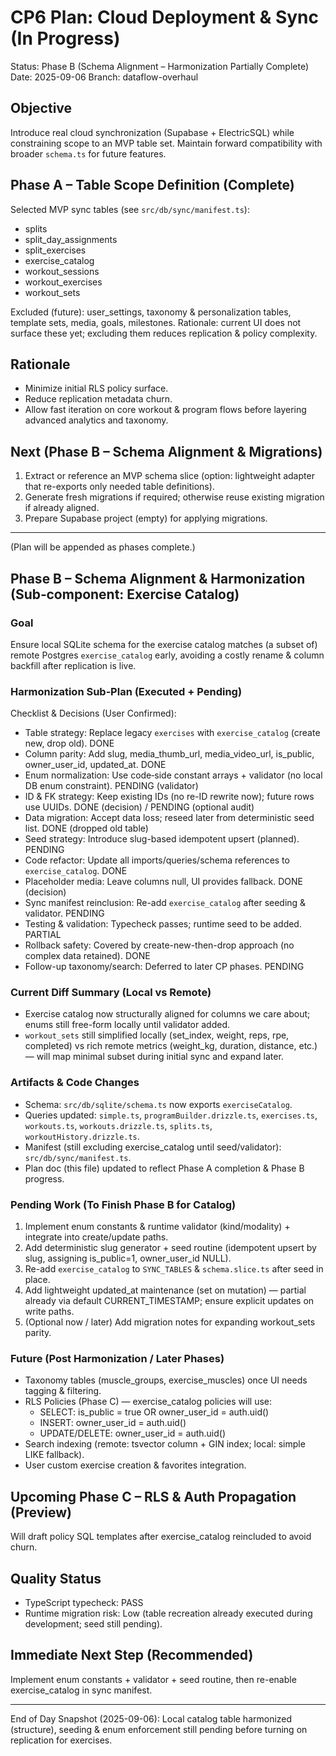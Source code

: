 # CP6 Plan: Cloud Deployment & Sync (In Progress)

Status: Phase B (Schema Alignment – Harmonization Partially Complete)
Date: 2025-09-06
Branch: dataflow-overhaul

## Objective
Introduce real cloud synchronization (Supabase + ElectricSQL) while constraining scope to an MVP table set. Maintain forward compatibility with broader `schema.ts` for future features.

## Phase A – Table Scope Definition (Complete)
Selected MVP sync tables (see `src/db/sync/manifest.ts`):
- splits
- split_day_assignments
- split_exercises
- exercise_catalog
- workout_sessions
- workout_exercises
- workout_sets

Excluded (future): user_settings, taxonomy & personalization tables, template sets, media, goals, milestones. Rationale: current UI does not surface these yet; excluding them reduces replication & policy complexity.

## Rationale
- Minimize initial RLS policy surface.
- Reduce replication metadata churn.
- Allow fast iteration on core workout & program flows before layering advanced analytics and taxonomy.

## Next (Phase B – Schema Alignment & Migrations)
1. Extract or reference an MVP schema slice (option: lightweight adapter that re-exports only needed table definitions).
2. Generate fresh migrations if required; otherwise reuse existing migration if already aligned.
3. Prepare Supabase project (empty) for applying migrations.

---
(Plan will be appended as phases complete.)

## Phase B – Schema Alignment & Harmonization (Sub‑component: Exercise Catalog)

### Goal
Ensure local SQLite schema for the exercise catalog matches (a subset of) remote Postgres `exercise_catalog` early, avoiding a costly rename & column backfill after replication is live.

### Harmonization Sub‑Plan (Executed + Pending)

Checklist & Decisions (User Confirmed):
- Table strategy: Replace legacy `exercises` with `exercise_catalog` (create new, drop old). DONE
- Column parity: Add slug, media_thumb_url, media_video_url, is_public, owner_user_id, updated_at. DONE
- Enum normalization: Use code‑side constant arrays + validator (no local DB enum constraint). PENDING (validator)
- ID & FK strategy: Keep existing IDs (no re-ID rewrite now); future rows use UUIDs. DONE (decision) / PENDING (optional audit)
- Data migration: Accept data loss; reseed later from deterministic seed list. DONE (dropped old table)
- Seed strategy: Introduce slug-based idempotent upsert (planned). PENDING
- Code refactor: Update all imports/queries/schema references to `exercise_catalog`. DONE
- Placeholder media: Leave columns null, UI provides fallback. DONE (decision)
- Sync manifest reinclusion: Re-add `exercise_catalog` after seeding & validator. PENDING
- Testing & validation: Typecheck passes; runtime seed to be added. PARTIAL
- Rollback safety: Covered by create-new-then-drop approach (no complex data retained). DONE
- Follow-up taxonomy/search: Deferred to later CP phases. PENDING

### Current Diff Summary (Local vs Remote)
- Exercise catalog now structurally aligned for columns we care about; enums still free-form locally until validator added.
- `workout_sets` still simplified locally (set_index, weight, reps, rpe, completed) vs rich remote metrics (weight_kg, duration, distance, etc.) — will map minimal subset during initial sync and expand later.

### Artifacts & Code Changes
- Schema: `src/db/sqlite/schema.ts` now exports `exerciseCatalog`.
- Queries updated: `simple.ts`, `programBuilder.drizzle.ts`, `exercises.ts`, `workouts.ts`, `workouts.drizzle.ts`, `splits.ts`, `workoutHistory.drizzle.ts`.
- Manifest (still excluding exercise_catalog until seed/validator): `src/db/sync/manifest.ts`.
- Plan doc (this file) updated to reflect Phase A completion & Phase B progress.

### Pending Work (To Finish Phase B for Catalog)
1. Implement enum constants & runtime validator (kind/modality) + integrate into create/update paths.
2. Add deterministic slug generator + seed routine (idempotent upsert by slug, assigning is_public=1, owner_user_id NULL).
3. Re-add `exercise_catalog` to `SYNC_TABLES` & `schema.slice.ts` after seed in place.
4. Add lightweight updated_at maintenance (set on mutation) — partial already via default CURRENT_TIMESTAMP; ensure explicit updates on write paths.
5. (Optional now / later) Add migration notes for expanding workout_sets parity.

### Future (Post Harmonization / Later Phases)
- Taxonomy tables (muscle_groups, exercise_muscles) once UI needs tagging & filtering.
- RLS Policies (Phase C) — exercise_catalog policies will use: 
	- SELECT: is_public = true OR owner_user_id = auth.uid()
	- INSERT: owner_user_id = auth.uid()
	- UPDATE/DELETE: owner_user_id = auth.uid()
- Search indexing (remote: tsvector column + GIN index; local: simple LIKE fallback).
- User custom exercise creation & favorites integration.

## Upcoming Phase C – RLS & Auth Propagation (Preview)
Will draft policy SQL templates after exercise_catalog reincluded to avoid churn.

## Quality Status
- TypeScript typecheck: PASS
- Runtime migration risk: Low (table recreation already executed during development; seed still pending).

## Immediate Next Step (Recommended)
Implement enum constants + validator + seed routine, then re-enable exercise_catalog in sync manifest.

---
End of Day Snapshot (2025-09-06): Local catalog table harmonized (structure), seeding & enum enforcement still pending before turning on replication for exercises.
